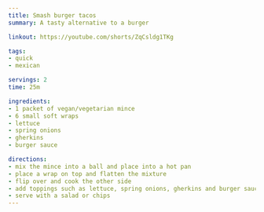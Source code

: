 ```yaml
---
title: Smash burger tacos
summary: A tasty alternative to a burger

linkout: https://youtube.com/shorts/ZqCsldg1TKg

tags:
- quick
- mexican

servings: 2
time: 25m

ingredients:
- 1 packet of vegan/vegetarian mince
- 6 small soft wraps 
- lettuce
- spring onions
- gherkins 
- burger sauce

directions:
- mix the mince into a ball and place into a hot pan
- place a wrap on top and flatten the mixture
- flip over and cook the other side
- add toppings such as lettuce, spring onions, gherkins and burger sauce
- serve with a salad or chips
---
```

